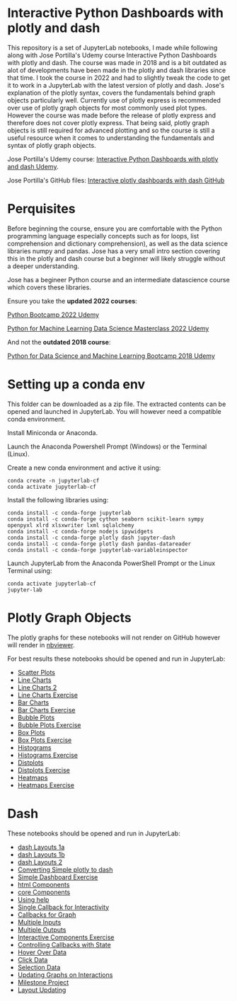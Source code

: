 # Interactive Python Dashboards with plotly and dash

This repository is a set of JupyterLab notebooks, I made while following along with Jose Portilla's Udemy course Interactive Python Dashboards with plotly and dash. The course was made in 2018 and is a bit outdated as alot of developments have been made in the plotly and dash libraries since that time. I took the course in 2022 and had to slightly tweak the code to get it to work in a JupyterLab with the latest version of plotly and dash. Jose's explanation of the plotly syntax, covers the fundamentals behind graph objects particularly well. Currently use of plotly express is recommended over use of plotly graph objects for most commonly used plot types. However the course was made before the release of plotly express and therefore does not cover plotly express. That being said, plotly graph objects is still required for advanced plotting and so the course is still a useful resource when it comes to understanding the fundamentals and syntax of plotly graph objects.

Jose Portilla's Udemy course:
[Interactive Python Dashboards with plotly and dash Udemy](https://www.udemy.com/course/interactive-python-dashboards-with-plotly-and-dash/).

Jose Portilla's GitHub files:
[Interactive plotly dashboards with dash GitHub](https://github.com/Pierian-Data/Plotly-Dashboards-with-Dash)

# Perquisites

Before beginning the course, ensure you are comfortable with the Python programming language especially concepts such as for loops, list comprehension and dictionary comprehension), as well as the data science libraries numpy and pandas. Jose has a very small intro section covering this in the plotly and dash course but a beginner will likely struggle without a deeper understanding.

Jose has a begineer Python course and an intermediate datascience course which covers these libraries.

Ensure you take the **updated 2022 courses**:

[Python Bootcamp 2022 Udemy](https://www.udemy.com/course/complete-python-bootcamp/)

[Python for Machine Learning Data Science Masterclass 2022 Udemy](https://www.udemy.com/course/python-for-machine-learning-data-science-masterclass/)

And not the **outdated 2018 course**:

[Python for Data Science and Machine Learning Bootcamp 2018 Udemy](https://www.udemy.com/course/python-for-data-science-and-machine-learning-bootcamp/)

# Setting up a conda env

This folder can be downloaded as a zip file. The extracted contents can be opened and launched in JupyterLab.
You will however need a compatible conda environment.

Install Miniconda or Anaconda.

Launch the Anaconda Powershell Prompt (Windows) or the Terminal (Linux).

Create a new conda environment and active it using:

```
conda create -n jupyterlab-cf
conda activate jupyterlab-cf
```

Install the following libraries using:

```
conda install -c conda-forge jupyterlab
conda install -c conda-forge cython seaborn scikit-learn sympy openpyxl xlrd xlsxwriter lxml sqlalchemy
conda install -c conda-forge nodejs ipywidgets 
conda install -c conda-forge plotly dash jupyter-dash
conda install -c conda-forge plotly dash pandas-datareader
conda install -c conda-forge jupyterlab-variableinspector
```

Launch JupyterLab from the Anaconda PowerShell Prompt or the Linux Terminal using:

```
conda activate jupyterlab-cf
jupyter-lab
```

# Plotly Graph Objects

The plotly graphs for these notebooks will not render on GitHub however will render in [nbviewer](https://nbviewer.org/).

For best results these notebooks should be opened and run in JupyterLab:

* [Scatter Plots](./lect11_scatter_plots.ipynb)
* [Line Charts](./lect12_line_charts.ipynb)
* [Line Charts 2](./lect13_line_charts_2.ipynb)
* [Line Charts Exercise](.lect14_line_charts_exercise.ipynb)
* [Bar Charts](./lect16_bar_charts.ipynb)
* [Bar Charts Exercise](./lect17_bar_charts_exercise.ipynb)
* [Bubble Plots](./lect18_bubble_plots.ipynb)
* [Bubble Plots Exercise](./lect20_bubble_plots_exercise.ipynb)
* [Box Plots](./lect22_box_plots.ipynb)
* [Box Plots Exercise](./lect23_box_plots_exercise.ipynb)
* [Histograms](./lect25_histograms.ipynb)
* [Histograms Exercise](./lect26_histograms_exercise.ipynb)
* [Distplots](./lect28_distplots.ipynb)
* [Distplots Exercise](./lect29_distplots_exercise.ipynb)
* [Heatmaps](h./lect31_heatmaps.ipynb)
* [Heatmaps Exercise](./lect32_heatmaps_exercise.ipynb)

# Dash

These notebooks should be opened and run in JupyterLab:

* [dash Layouts 1a](./lect35_dash_layouts_1a.ipynb)
* [dash Layouts 1b](./lect35_dash_layouts_1b.ipynb)
* [dash Layouts 2](./lect36_dash_layouts_2.ipynb)
* [Converting Simple plotly to dash](./lect37_converting_simple_plotly_to_dash.ipynb)
* [Simple Dashboard Exercise](./lect38_simple_dashboard_exercise.ipynb)
* [html Components](./lect41_html_components.ipynb)
* [core Components](./lect42_core_components.ipynb)
* [Using help](./lect44_using_help_with_dash.ipynb) 
* [Single Callback for Interactivity](./lect45_single_callback.ipynb)
* [Callbacks for Graph](./lect46_dash_callbacks_for_graph.ipynb)
* [Multiple Inputs](./lect47_multiple_inputs.ipynb)
* [Multiple Outputs](./lect48_multiple_outputs.ipynb)
* [Interactive Components Exercise](./lect49_interactive_components_exercise.ipynb)
* [Controlling Callbacks with State](./lect51_controlling_callbacks_with_state.ipynb)
* [Hover Over Data](./lect52_hover_over_data.ipynb)
* [Click Data](./lect53_click_data.ipynb)
* [Selection Data](./lect54_selection_data.ipynb)
* [Updating Graphs on Interactions](./lect55_updating_graphs_on_interactions.ipynb)
* [Milestone Project](./lect58_milestone_project.ipynb)
* [Layout Updating](./lect59_layout_updating.ipynb)
